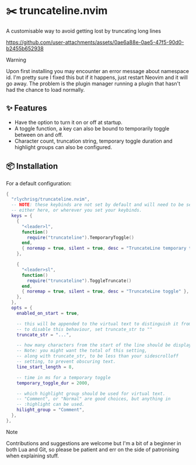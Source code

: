 # ✂️  truncateline.nvim

A customisable way to avoid getting lost by truncating long lines

https://github.com/user-attachments/assets/0ae6a88e-0ae5-47f5-90d0-b2455b652938

> [!WARNING]
> Upon first installing you may encounter an error message about namespace id. I'm pretty sure I fixed this but if it happens, just restart Neovim and it will go away. The problem is the plugin manager running a plugin that hasn't had the chance to load normally.

## ✨ Features

+ Have the option to turn it on or off at startup.
+ A toggle function, a key can also be bound to temporarily toggle between on and off.
+ Character count, truncation string, temporary toggle duration and highlight groups can also be configured.

## 📦 Installation

For a default configuration:

```lua
{
  "rlychrisg/truncateline.nvim",
  -- NOTE: these keybinds are not set by default and will need to be set
  -- either here, or wherever you set your keybinds.
  keys = {
    {
      "<leader>l",
      function()
        require("truncateline").TemporaryToggle()
      end,
      { noremap = true, silent = true, desc = "TruncateLine temporary toggle" },
    },

    {
      "<leader>sl",
      function()
        require("truncateline").ToggleTruncate()
      end,
      { noremap = true, silent = true, desc = "TruncateLine toggle" },
    },
  },
  opts = {
    enabled_on_start = true,

    -- this will be appended to the virtual text to distinguish it from the actual text
    -- to disable this behaviour, set truncate_str to ""
    truncate_str = "...",

    -- how many characters from the start of the line should be displayed
    -- Note: you might want the total of this setting,
    -- along with truncate_str, to be less than your sidescrolloff
    -- setting, to prevent obscuring text.
    line_start_length = 8,

    -- time in ms for a temporary toggle
    temporary_toggle_dur = 2000,

    -- which highlight group should be used for virtual text.
    -- "Comment", or "Normal" are good choices, but anything in
    -- :highlight can be used.
    hilight_group = "Comment",
  },
},
```

> [!NOTE]
> Contributions and suggestions are welcome but I'm a bit of a beginner in both Lua and Git, so please be patient and err on the side of patronising when explaining stuff.
